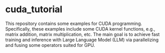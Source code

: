 # cuda_tutorial
This repository contains some examples for CUDA programming. Specifically, these examples include some CUDA kernel functions, e.g., matrix addition, matrix multiplication, etc. The main goal is to achieve fast training and inference with Large Language Model (LLM) via parallelizing and fusing some operators suited for GPU.

